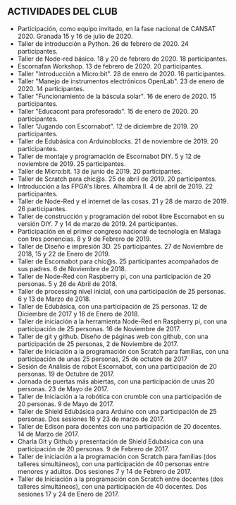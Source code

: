 ## ACTIVIDADES DEL CLUB ##

* Participación, como equipo invitado, en la fase nacional de CANSAT 2020. Granada 15 y 16 de julio de 2020.
* Taller de introducción a Python. 26 de febrero de 2020. 24 participantes.
* Taller de Node-red básico. 18 y 20 de febrero de 2020. 18 participantes.
* Escornafan Workshop. 13 de febrero de 2020. 20 participantes.
* Taller "Introducción a Micro:bit". 28 de enero de 2020. 16 participantes.
* Taller "Manejo de instrumentos electrónicos OpenLab". 23 de enero de 2020. 14 participantes.
* Taller "Funcionamiento de la báscula solar". 16 de enero de 2020. 15 participantes.
* Taller "Educacont para profesorado". 15 de enero de 2020. 20 participantes.
* Taller "Jugando con Escornabot". 12 de diciembre de 2019. 20 participantes.
* Taller de Edubásica con Arduinoblocks. 21 de noviembre de 2019. 20 participantes.
* Taller de montaje y programación de Escornabot DIY. 5 y 12 de noviembre de 2019. 25 participantes.
* Taller de Micro:bit. 13 de junio de 2019. 20 participantes.
* Taller de Scratch para chic@s. 25 de abril de 2019. 20 participantes.
* Introducción a las FPGA's libres. Alhambra II. 4 de abril de 2019. 22 participantes.
* Taller de Node-Red y el internet de las cosas. 21 y 28 de marzo de 2019. 26 participantes.
* Taller de construcción y programación del robot libre Escornabot en su versión DIY. 7 y 14 de marzo de 2019. 24 participantes.
* Participación en el primer congreso nacional de tecnología en Málaga con tres ponencias. 8 y 9 de Febrero de 2019.
* Taller de Diseño e impresión 3D. 25 participantes. 27 de Noviembre de 2018, 15 y 22 de Enero de 2019.
* Taller de Escornabot para chic@s. 25 participantes acompañados de sus padres. 6 de Noviembre de 2018.
* Taller de Node-Red con Raspberry pi, con una participación de 20 personas. 5 y 26 de Abril de 2018.
* Taller de processing nivel inicial, con una participación de 25 personas. 6 y 13 de Marzo de 2018.
* Taller de Edubásica, con una participación de 25 personas. 12 de Diciembre de 2017 y 16 de Enero de 2018.
* Taller de iniciación a la herramienta Node-Red en Raspberry pi, con una participación de 25 personas. 16 de Noviembre de 2017.
* Taller de git y github. Diseño de páginas web con github, con una participación de 25 personas, 2 de Noviembre de 2017.
* Taller de Iniciación a la programación con Scratch para familias, con una participación de unas 25 personas, 25 de octubre de 2017
* Sesión de Análisis de robot Escornabot, con una participación de 20 personas. 19 de Octubre de 2017.
* Jornada de puertas más abiertas, con una participación de unas 20 personas. 23 de Mayo de 2017.
* Taller de Iniciación a la robótica con crumble con una participación de 20 personas. 9 de Mayo de 2017.
* Taller de Shield Edubásica para Arduino con una participación de 25 personas. Dos sesiones 16 y 23 de marzo de 2017.
* Taller de Edison para docentes con una participación de 20 docentes. 14 de Marzo de 2017.
* Charla Git y Github y presentación de Shield Edubásica con una participación de 20 personas. 9 de Febrero de 2017.
* Taller de iniciación a la programación con Scratch para familias (dos talleres simultáneos), con una participación de 40 personas entre menores y adultos. Dos sesiones 7 y 14 de Febrero de 2017.
* Taller de Iniciación a la programación con Scratch entre docentes (dos talleres simultáneos), con una participación de 40 docentes. Dos sesiones 17 y 24 de Enero de 2017.
